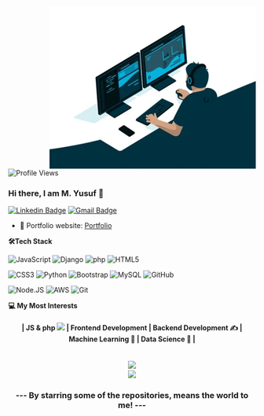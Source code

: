 <img align="right" src="https://github.com/enginoir/enginoir/blob/main/giphy.gif" alt="Coder GIF" width="420" height="330">

![Profile Views](https://komarev.com/ghpvc/?username=enginoir&style=plastic&label=GHub+Views)

### Hi there, I am M. Yusuf 👋

[![Linkedin Badge](https://img.shields.io/badge/-myusufsubhan-blue?style=flat-square&logo=Linkedin&logoColor=white&link=https://www.linkedin.com/in/myusuf/)](https://www.linkedin.com/in/muhammad-yusuf-subhan/)
[![Gmail Badge](https://img.shields.io/badge/-yusufsubhanj@gmail.com-c14438?style=flat-square&logo=Gmail&logoColor=white&link=mailto:yusufsubhanj@gmail.com)](mailto:yusufsubhanj@gmail.com)

- 🎯 Portfolio website: [Portfolio](https://enginoir.github.io/)

**🛠Tech Stack**

![JavaScript](https://img.shields.io/badge/javascript-000000?style=flat&logo=javascript)
![Django](https://img.shields.io/badge/-Django-000000?style=flat&logo=Django)
![php](https://img.shields.io/badge/php-000000?style=flat)
![HTML5](https://img.shields.io/badge/-HTML5-000000?style=flat&logo=HTML5)

![CSS3](https://img.shields.io/badge/-CSS3-000000?style=flat&logo=CSS3)
![Python](https://img.shields.io/badge/-Python-000000?style=flat&logo=python)
![Bootstrap](https://img.shields.io/badge/-Bootstrap-000000?style=flat&logo=bootstrap)
![MySQL](https://img.shields.io/badge/-MySQL-000000?style=flat&logo=MySQL)
![GitHub](https://img.shields.io/badge/-GitHub-000000?style=flat&logo=github&logoColor=FFFFFF)

![Node.JS](https://img.shields.io/npm/v/npm.svg?logo=nodedotjs)
![AWS](https://img.shields.io/badge/AWS-000000?style=flat-square&logo=amazon-aws)
![Git](https://img.shields.io/badge/-Git-000000?style=flat&logo=git&logoColor=F05032)

**💻 My Most Interests**
<h4 align="center">
   | JS & php <img src="https://media.giphy.com/media/WUlplcMpOCEmTGBtBW/giphy.gif" width="30"> | Frontend Development | Backend Development ✍️ | Machine Learning 🧐 | Data Science 😬 |      
</h4>

<br/>
<div align="center">
    <img src="http://github-profile-summary-cards.vercel.app/api/cards/profile-details?username=enginoir&theme=react" />
</div>
<div align="center">
    <img src="http://github-profile-summary-cards.vercel.app/api/cards/repos-per-language?username=enginoir&theme=react" />
</div>

<h3 align="center">--- By starring some of the repositories, means the world to me! ---</h3>
